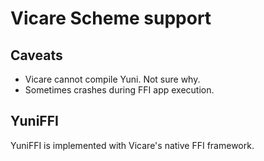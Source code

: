 Vicare Scheme support
=====================

Caveats
-------

* Vicare cannot compile Yuni. Not sure why.
* Sometimes crashes during FFI app execution.

YuniFFI
-------

YuniFFI is implemented with Vicare's native FFI framework.
